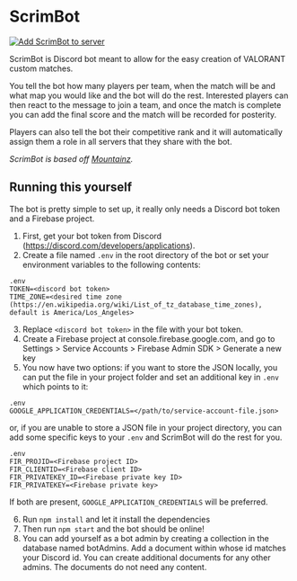 # ScrimBot

[![Add ScrimBot to server](https://img.shields.io/static/v1?label=Add%20ScrimBot&message=to%20server&color=7289DA&logo=Discord&logoColor=white&style=flat-square)](https://discord.com/oauth2/authorize?client_id=715030981894995998&scope=bot&permissions=285355008)


ScrimBot is Discord bot meant to allow for the easy creation of VALORANT custom matches.

 You tell the bot how many players per team, when the match will be and what map you would like and the bot will do the rest. Interested players can then react to the message to join a team, and once the match is complete you can add the final score and the match will be recorded for posterity.

 Players can also tell the bot their competitive rank and it will automatically assign them a role in all servers that they share with the bot.

_ScrimBot is based off [Mountainz](https://github.com/Kalissaac/Mountainz)._

## Running this yourself
The bot is pretty simple to set up, it really only needs a Discord bot token and a Firebase project.
1. First, get your bot token from Discord (https://discord.com/developers/applications).
2. Create a file named `.env` in the root directory of the bot or set your environment variables to the following contents:
```
.env
TOKEN=<discord bot token>
TIME_ZONE=<desired time zone (https://en.wikipedia.org/wiki/List_of_tz_database_time_zones), default is America/Los_Angeles>
```
3. Replace `<discord bot token>` in the file with your bot token.
4. Create a Firebase project at console.firebase.google.com, and go to Settings > Service Accounts > Firebase Admin SDK > Generate a new key
5. You now have two options: if you want to store the JSON locally, you can put the file in your project folder and set an additional key in `.env` which points to it:
```
.env
GOOGLE_APPLICATION_CREDENTIALS=</path/to/service-account-file.json>
```
or, if you are unable to store a JSON file in your project directory, you can add some specific keys to your `.env` and ScrimBot will do the rest for you.
```
.env
FIR_PROJID=<Firebase project ID>
FIR_CLIENTID=<Firebase client ID>
FIR_PRIVATEKEY_ID=<Firebase private key ID>
FIR_PRIVATEKEY=<Firebase private key>
```
If both are present, `GOOGLE_APPLICATION_CREDENTIALS` will be preferred.

6. Run `npm install` and let it install the dependencies
7. Then run `npm start` and the bot should be online!
8. You can add yourself as a bot admin by creating a collection in the database named botAdmins. Add a document within whose id matches your Discord id. You can create additional documents for any other admins. The documents do not need any content.
